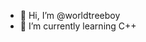 - 👋 Hi, I’m @worldtreeboy
- 🌱 I’m currently learning C++ 

<!---
worldtreeboy/worldtreeboy is a ✨ special ✨ repository because its `README.md` (this file) appears on your GitHub profile.
You can click the Preview link to take a look at your changes.
--->
